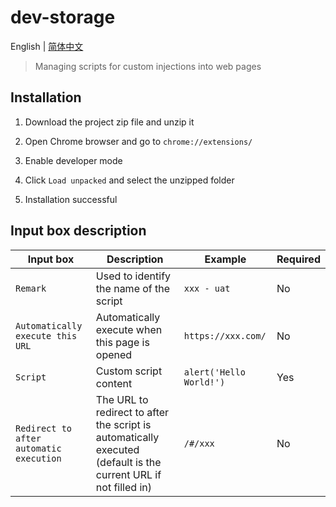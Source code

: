 # dev-storage

English | [简体中文](./README.zh-CN.md)

> Managing scripts for custom injections into web pages

## Installation

1. Download the project zip file and unzip it

2. Open Chrome browser and go to `chrome://extensions/`

3. Enable developer mode

4. Click `Load unpacked` and select the unzipped folder

5. Installation successful

## Input box description

| Input box | Description | Example | Required |
| --- | --- | --- | --- |
| `Remark` | Used to identify the name of the script | `xxx - uat` | No |
| `Automatically execute this URL` | Automatically execute when this page is opened | `https://xxx.com/` | No |
| `Script` | Custom script content | `alert('Hello World!')` | Yes |
| `Redirect to after automatic execution` | The URL to redirect to after the script is automatically executed (default is the current URL if not filled in) | `/#/xxx` | No |
